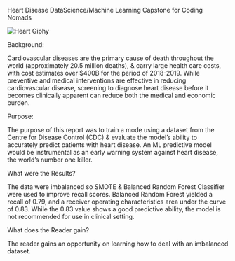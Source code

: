 Heart Disease DataScience/Machine Learning Capstone for Coding Nomads

![Heart Giphy](https://github.com/user-attachments/assets/9ec55a36-5020-4297-b900-e7176bfe13d1)

Background:

Cardiovascular diseases are the primary cause of death throughout the world (approximately 20.5 million deaths), & carry large health care costs, with cost estimates over $400B for the period of 2018-2019. While preventive and medical interventions are effective in reducing cardiovascular disease, screening to diagnose heart disease before it becomes clinically apparent can reduce both the medical and economic burden.


Purpose:

The purpose of this report was to train a mode using a dataset from the Centre for Disease Control (CDC) & evaluate the model’s ability to accurately predict patients with heart disease. An ML predictive model would be instrumental as an early warning system against heart disease, the world’s number one killer.


What were the Results?

The data were imbalanced so SMOTE & Balanced Random Forest Classifier were used to improve recall scores. Balanced Random Forest yielded a recall of 0.79, and a receiver operating characteristics area under the curve of 0.83. While the 0.83 value shows a good predictive ability, the model is not recommended for use in clinical setting. 


What does the Reader gain?

The reader gains an opportunity on learning how to deal with an imbalanced dataset.



